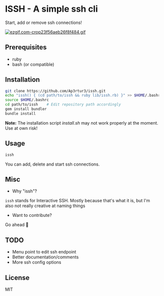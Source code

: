 # ISSH - A simple ssh cli

Start, add or remove ssh connections!

[![ezgif.com-crop23f56aeb26f8f484.gif](https://gifyu.com/images/ezgif.com-crop23f56aeb26f8f484.gif)](https://gifyu.com/image/MPl6)

## Prerequisites
* ruby
* bash (or compatible)

## Installation

```bash
git clone https://github.com/Ap3rtur3/issh.git
echo "issh() { (cd path/to/issh && ruby lib/issh.rb) }" >> $HOME/.bashrc    # Edit repository path accordingly
source $HOME/.bashrc
cd path/to/issh    # Edit repository path accordingly
gem install bundler
bundle install
```

__Note:__ The installation script _install.sh_ may not work properly at the moment. Use at own risk!

## Usage

```bash
issh
```

You can add, delete and start ssh connections.

## Misc

* Why "issh"?

`issh` stands for Interactive SSH.
Mostly because that's what it is, but I'm also not really creative at naming things

* Want to contribute?

Go ahead :rocket:

## TODO

* Menu point to edit ssh endpoint
* Better documentation/comments
* More ssh config options

## License

MIT
